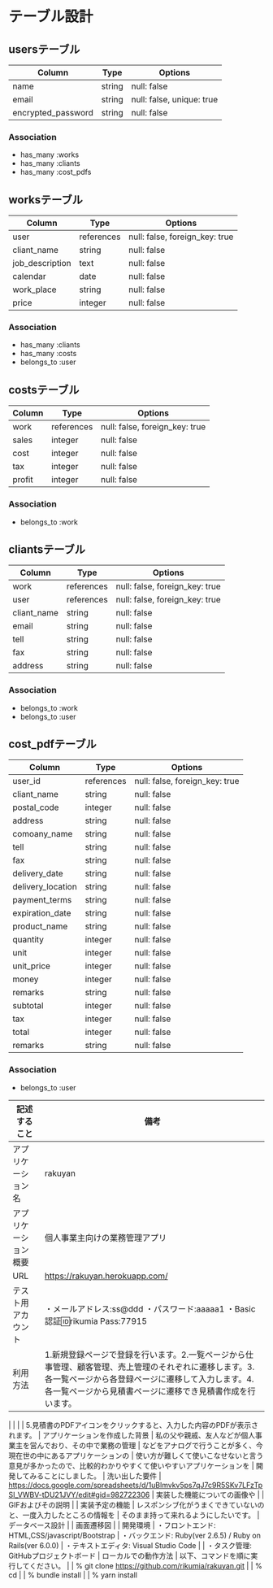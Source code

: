 # テーブル設計

## usersテーブル

| Column             | Type   | Options                   |
| ------------------ | ------ | ------------------------- |
| name               | string | null: false               |
| email              | string | null: false, unique: true |
| encrypted_password | string | null: false               |


### Association

- has_many  :works
- has_many  :cliants
- has_many  :cost_pdfs

## worksテーブル

| Column               | Type       | Options                        |
| -------------------- | ---------- | ------------------------------ |
| user                 | references | null: false, foreign_key: true |
| cliant_name          | string     | null: false                    |
| job_description      | text       | null: false                    |
| calendar             | date       | null: false                    |
| work_place           | string     | null: false                    |
| price                | integer    | null: false                    |

### Association

- has_many  :cliants
- has_many  :costs
- belongs_to  :user

## costsテーブル

| Column             | Type       | Options                        |
| ------------------ | ---------- | ------------------------------ |
| work               | references | null: false, foreign_key: true |
| sales              | integer    | null: false                    |
| cost               | integer    | null: false                    |
| tax                | integer    | null: false                    |
| profit             | integer    | null: false                    |

### Association

- belongs_to  :work

## cliantsテーブル

| Column             | Type       | Options                        |
| ------------------ | ---------- | ------------------------------ |
| work               | references | null: false, foreign_key: true |
| user               | references | null: false, foreign_key: true |
| cliant_name        | string     | null: false                    |
| email              | string     | null: false                    |
| tell               | string     | null: false                    |
| fax                | string     | null: false                    |
| address            | string     | null: false                    |

### Association

- belongs_to  :work
- belongs_to  :user

## cost_pdfテーブル

 | Column            | Type       | Options                        |
 | ------------------| ---------- | ------------------------------ |
 | user_id           | references | null: false, foreign_key: true |
 | cliant_name       | string     | null: false                    |
 | postal_code       | integer    | null: false                    |
 | address           | string     | null: false                    |
 | comoany_name      | string     | null: false                    |
 | tell              | string     | null: false                    |
 | fax               | string     | null: false                    |
 | delivery_date     | string     | null: false                    |
 | delivery_location | string     | null: false                    |
 | payment_terms     | string     | null: false                    |
 | expiration_date   | string     | null: false                    |
 | product_name      | string     | null: false                    |
 | quantity          | integer    | null: false                    |
 | unit              | integer    | null: false                    |
 | unit_price        | integer    | null: false                    |
 | money             | integer    | null: false                    |
 | remarks           | string     | null: false                    |
 | subtotal          | integer    | null: false                    |
 | tax               | integer    | null: false                    |
 | total             | integer    | null: false                    |
 | remarks           | string     | null: false                    |

  ### Association

  - belongs_to  :user

| 記述すること                  |    備考                                                                                                 |
| --------------------------- | ------------------------------------------------------------------------------------------------------ |
| アプリケーション名             | rakuyan                                                                                                |
| アプリケーション概要           | 個人事業主向けの業務管理アプリ                                                                              |
| URL                         | https://rakuyan.herokuapp.com/                                                                         |
| テスト用アカウント             | ・メールアドレス:ss@ddd ・パスワード:aaaaa1 ・Basic認証:id:rikumia Pass:77915                                |
| 利用方法                     | 1.新規登録ページで登録を行います。2.一覧ページから仕事管理、顧客管理、売上管理のそれぞれに遷移します。3.各一覧ページから各登録ページに遷移して入力します。4.各一覧ページから見積書ページに遷移でき見積書作成を行います。|
|
|
|
|                                5.見積書のPDFアイコンをクリックすると、入力した内容のPDFが表示されます。
| アプリケーションを作成した背景   | 私の父や親戚、友人などが個人事業主を営んでおり、その中で業務の管理
|                               などをアナログで行うことが多く、今現在世の中にあるアプリケーションの
|                               使い方が難しくて使いこなせないと言う意見が多かったので、比較的わかりやすくて使いやすいアプリケーションを
|                               開発してみることにしました。
| 洗い出した要件                | https://docs.google.com/spreadsheets/d/1uBlmvkv5ps7qJ7c9R5SKv7LFzTpSI_VWBV-tDU21JVY/edit#gid=982722306
| 実装した機能についての画像や    |
|  GIFおよびその説明            |
| 実装予定の機能                | レスポンシブ化がうまくできていないのと、一度入力したところの情報を
|                               そのまま持って来れるようにしたいです。
| データベース設計              |
| 画面遷移図                   |
| 開発環境                     | ・フロントエンド: HTML,CSS/javascript/Bootstrap
|                               ・バックエンド: Ruby(ver 2.6.5) / Ruby on Rails(ver 6.0.0)
|                              ・テキストエディタ: Visual Studio Code
|                            |  ・タスク管理: GitHubプロジェクトボード
| ローカルでの動作方法           | 以下、コマンドを順に実行してください。
|                            |   % git clone https://github.com/rikumia/rakuyan.git
|                            |   % cd
|                            |   % bundle install
|                            |   % yarn install
